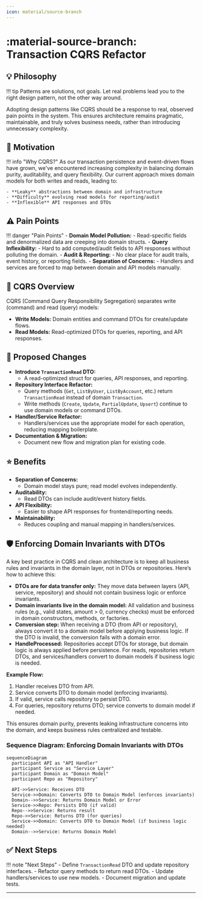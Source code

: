 ```yaml
---
icon: material/source-branch
---
```


# :material-source-branch: Transaction CQRS Refactor

## 💡 Philosophy

!!! tip
    Patterns are solutions, not goals. Let real problems lead you to the right design pattern, not the other way around.

Adopting design patterns like CQRS should be a response to real, observed pain points in the system. This ensures architecture remains pragmatic, maintainable, and truly solves business needs, rather than introducing unnecessary complexity.

## 🚀 Motivation

!!! info "Why CQRS?"
    As our transaction persistence and event-driven flows have grown, we've encountered increasing complexity in balancing domain purity, auditability, and query flexibility. Our current approach mixes domain models for both writes and reads, leading to:

    - **Leaky** abstractions between domain and infrastructure
    - **Difficulty** evolving read models for reporting/audit
    - **Inflexible** API responses and DTOs

## ⚠️ Pain Points

!!! danger "Pain Points"
    - **Domain Model Pollution:**
    - Read-specific fields and denormalized data are creeping into domain structs.
    - **Query Inflexibility:**
    - Hard to add computed/audit fields to API responses without polluting the domain.
    - **Audit & Reporting:**
    - No clear place for audit trails, event history, or reporting fields.
    - **Separation of Concerns:**
    - Handlers and services are forced to map between domain and API models manually.

## 🔄 CQRS Overview

CQRS (Command Query Responsibility Segregation) separates write (command) and read (query) models:

- **Write Models:** Domain entities and command DTOs for create/update flows.
- **Read Models:** Read-optimized DTOs for queries, reporting, and API responses.

## 📝 Proposed Changes

- **Introduce `TransactionRead` DTO:**
  - A read-optimized struct for queries, API responses, and reporting.
- **Repository Interface Refactor:**
  - Query methods (`Get`, `ListByUser`, `ListByAccount`, etc.) return `TransactionRead` instead of domain `Transaction`.
  - Write methods (`Create`, `Update`, `PartialUpdate`, `Upsert`) continue to use domain models or command DTOs.
- **Handler/Service Refactor:**
  - Handlers/services use the appropriate model for each operation, reducing mapping boilerplate.
- **Documentation & Migration:**
  - Document new flow and migration plan for existing code.

## ⭐ Benefits

- **Separation of Concerns:**
  - Domain model stays pure; read model evolves independently.
- **Auditability:**
  - Read DTOs can include audit/event history fields.
- **API Flexibility:**
  - Easier to shape API responses for frontend/reporting needs.
- **Maintainability:**
  - Reduces coupling and manual mapping in handlers/services.

## 🛡️ Enforcing Domain Invariants with DTOs

A key best practice in CQRS and clean architecture is to keep all business rules and invariants in the domain layer, not in DTOs or repositories. Here’s how to achieve this:

- **DTOs are for data transfer only:** They move data between layers (API, service, repository) and should not contain business logic or enforce invariants.
- **Domain invariants live in the domain model:** All validation and business rules (e.g., valid states, amount > 0, currency checks) must be enforced in domain constructors, methods, or factories.
- **Conversion step:** When receiving a DTO (from API or repository), always convert it to a domain model before applying business logic. If the DTO is invalid, the conversion fails with a domain error.
- **HandleProcessed:** Repositories accept DTOs for storage, but domain logic is always applied before persistence. For reads, repositories return DTOs, and services/handlers convert to domain models if business logic is needed.

**Example Flow:**

1. Handler receives DTO from API.
2. Service converts DTO to domain model (enforcing invariants).
3. If valid, service calls repository to persist DTO.
4. For queries, repository returns DTO; service converts to domain model if needed.

This ensures domain purity, prevents leaking infrastructure concerns into the domain, and keeps business rules centralized and testable.

### Sequence Diagram: Enforcing Domain Invariants with DTOs

```mermaid
sequenceDiagram
  participant API as "API Handler"
  participant Service as "Service Layer"
  participant Domain as "Domain Model"
  participant Repo as "Repository"

  API->>Service: Receives DTO
  Service->>Domain: Converts DTO to Domain Model (enforces invariants)
  Domain-->>Service: Returns Domain Model or Error
  Service->>Repo: Persists DTO (if valid)
  Repo-->>Service: Returns result
  Repo->>Service: Returns DTO (for queries)
  Service->>Domain: Converts DTO to Domain Model (if business logic needed)
  Domain-->>Service: Returns Domain Model
```

## ✅ Next Steps

!!! note "Next Steps"
    - Define `TransactionRead` DTO and update repository interfaces.
    - Refactor query methods to return read DTOs.
    - Update handlers/services to use new models.
    - Document migration and update tests.

---
